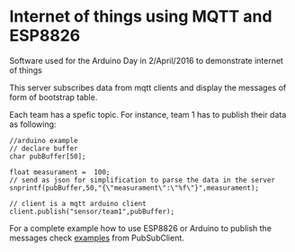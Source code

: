 # Internet of things using MQTT and ESP8826

Software used for the Arduino Day in 2/April/2016 to demonstrate  internet of things

This server subscribes data from mqtt clients and display the messages of form of bootstrap table.

Each team has a spefic topic. For instance, team 1 has to publish their data as following:
```
//arduino example
// declare buffer
char pubBuffer[50];

float measurament =  100;
// send as json for simplification to parse the data in the server
snprintf(pubBuffer,50,"{\"measurament\":\"%f\"}",measurament);

// client is a mqtt arduino client
client.publish("sensor/team1",pubBuffer);
```

For a complete example how to use ESP8826 or Arduino to publish the messages check [examples](https://github.com/knolleary/pubsubclient/tree/master/examples) from PubSubClient.
